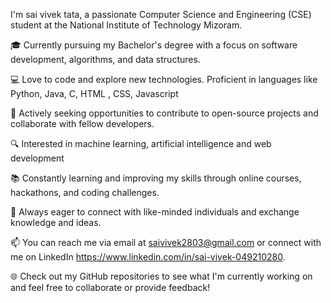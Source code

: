I'm sai vivek tata, a passionate Computer Science and Engineering (CSE) student at the National Institute of Technology Mizoram.

🎓 Currently pursuing my Bachelor's degree with a focus on software development, algorithms, and data structures.

💻 Love to code and explore new technologies. Proficient in languages like Python, Java, C, HTML , CSS, Javascript

🚀 Actively seeking opportunities to contribute to open-source projects and collaborate with fellow developers.

🔍 Interested in machine learning, artificial intelligence and web development

📚 Constantly learning and improving my skills through online courses, hackathons, and coding challenges.

🌟 Always eager to connect with like-minded individuals and exchange knowledge and ideas.

📫 You can reach me via email at saivivek2803@gmail.com or connect with me on LinkedIn https://www.linkedin.com/in/sai-vivek-049210280.

🌐 Check out my GitHub repositories to see what I'm currently working on and feel free to collaborate or provide feedback!
